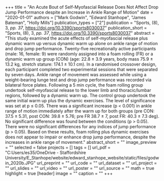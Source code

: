 +++
title = "An Acute Bout of Self-Myofascial Release Does Not Affect Drop Jump Performance despite an Increase in Ankle Range of Motion"
date = "2020-01-01"
authors = ["Mark Godwin", "Edward Stanhope", "James Bateman", "Holly Mills"]
publication_types = ["2"]
publication = "Sports, (8), 3, _pp. 37_, https://doi.org/10.3390/sports8030037"
publication_short = "Sports, (8), 3, _pp. 37_, https://doi.org/10.3390/sports8030037"
abstract = "This study examined the acute effects of self-myofascial release plus dynamic warm up versus dynamic warm up alone on ankle range of motion and drop jump performance. Twenty-five recreationally active participants (male: 16, female: 9) were randomly assigned into a foam rolling (FR) or a dynamic warm up group (CON) (age: 22.8 ± 3.9 years, body mass 75.9 ± 13.2 kg, stretch stature: 174.1 ± 10.1 cm). In a randomised crossover design, each participant completed two experimental sessions that were separated by seven days. Ankle range of movement was assessed while using a weight-bearing lunge test and drop jump performance was recorded via bilateral force plates. Following a 5 min cycle, the foam rolling group undertook self-myofascial release to the lower limb and thoracic/lumbar regions, followed by a dynamic warm up. The control group undertook the same initial warm up plus the dynamic exercises. The level of significance was set at p ≤ 0.05. There was a significant increase (p < 0.001) in ankle range of motion immediately after the warm up for both groups (pre CON: 37.5 ± 5.31, post CON: 39.8 ± 5.76; pre FR 38.7 ± 7, post FR: 40.3 ± 7.3 deg). No significant difference was found between the conditions (p > 0.05). There were no significant differences for any indices of jump performance (p > 0.05). Based on these results, foam rolling plus dynamic exercises does not appear to impair or enhance drop jump performance, despite the increases in ankle range of movement."
abstract_short = ""
image_preview = ""
selected = false
projects = []
tags = []
url_pdf = "C:Users/es35/OneDrive - Staffordshire University/E_Stanhope/website/edward_stanhope_website/static/files/godwin_2020b.JPG"
url_preprint = ""
url_code = ""
url_dataset = ""
url_project = ""
url_slides = ""
url_video = ""
url_poster = ""
url_source = ""
math = true
highlight = true
[header]
image = ""
caption = ""
+++
